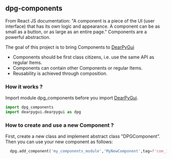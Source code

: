## dpg-components

 From React JS documentation:  "A component is a piece of the UI (user interface) that has its own logic and appearance. A component can be as small as a button, or as large as an entire page." Components are a powerful abstraction.   

The goal of this project is to bring Components to [DearPyGui](https://github.com/hoffstadt/DearPyGui)   

 - Components should be first class citizens, i.e. use the same API as regular Items.
 - Components can contain other Components or regular Items.
 - Reusability is achieved through composition.

### How it works ?
Import module dpg_components before you import [DearPyGui](https://github.com/hoffstadt/DearPyGui). 

```python 
import dpg_components
import dearpygui.dearpygui as dpg
```

### How to create and use a new Component ?

First, create a new class and implement abstract class "DPGComponent". Then you can use your new component as follows:   
```python 
  dpg.add_component('my_components_module','MyNewComponent',tag=f'com_1')
```
